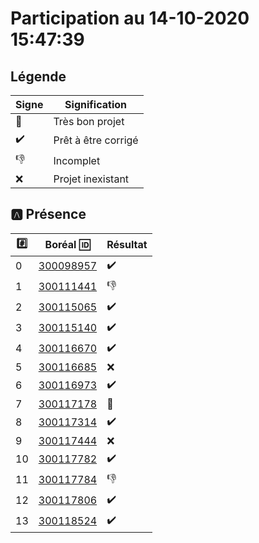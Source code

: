 # Participation au 14-10-2020 15:47:39

## Légende

| Signe              | Signification                 |
|--------------------|-------------------------------|
| :tada:             | Très bon projet               |
| :heavy_check_mark: | Prêt à être corrigé           |
| :-1:               | Incomplet                     |
| :x:                | Projet inexistant             |

## :a: Présence

|:hash:| Boréal :id:                                                  | Résultat           |
|------|--------------------------------------------------------------|--------------------|
| 0    | [300098957](https://b300098957.github.io/github-slideshow)   | :heavy_check_mark: |
| 1    | [300111441](https://sekou16.github.io/master-branche/#/)     | :-1:               |
| 2    | [300115065](https://fadde68.github.io/github-slideshow)      | :heavy_check_mark: |
| 3    | [300115140](https://zackto.github.io/github-slideshow)       | :heavy_check_mark: |
| 4    | [300116670](https://auriane25.github.io/github-slideshow)    | :heavy_check_mark: |
| 5    | [300116685](https://amirali175.github.io/github-slideshow)   | :x:                |
| 6    | [300116973](https://lagokamdem.github.io/github-slideshow)   | :heavy_check_mark: |
| 7    | [300117178](http://catvoops.me/github-slideshow)             | :tada:             |
| 8    | [300117314](https://morti747.github.io/github-slideshow)     | :heavy_check_mark: |
| 9    | [300117444](https://dido05327.github.io/github-slideshow)    | :x:                |
| 10   | [300117782](https://raissa111.github.io/github-slideshow)    | :heavy_check_mark: |
| 11   | [300117784](https://BertrandMoyou.github.io/github-slideshow)| :-1:               |
| 12   | [300117806](https://djibo648.github.io/github-slideshow)     | :heavy_check_mark: |
| 13   | [300118524](https://zoureni.github.io/github-slideshow)      | :heavy_check_mark: |
